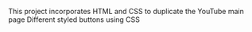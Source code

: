 This project incorporates HTML and CSS to duplicate the YouTube main page
Different styled buttons using CSS 
